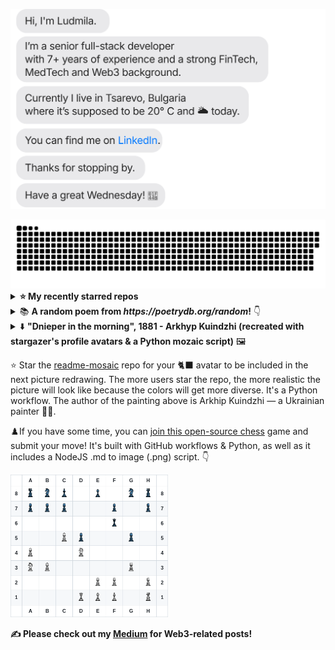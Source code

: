 [![](https://raw.githubusercontent.com/milaabl/milaabl/main/chat.svg)](https://www.linkedin.com/in/ludmila-a-dev/)

<!-- https://github.com/milaabl/milaabl/assets/86361434/c35b0e6f-acf0-435e-920d-b90faa4788ad -->

<img alt="Snake eating my contributions for breakfast🧉" src="https://raw.githubusercontent.com/milaabl/milaabl-readme/preview/github-contribution-grid-snake.svg" />

<details>
<summary>
  <strong>⭐ My recently starred repos </strong>
</summary>
  
<!-- Starred repos start -->
| Name | Url | Stars | Description |
| --- | --- |  --- |  --- |
| przemek890/Gender-prediction-app|https://github.com/przemek890/Gender-prediction-app|2|An application that utilizes camera input to predict a person's gender using a convolutional layer in PyTorch.|
| h0vhann1syan/Armenian-JavaScript-Community|https://github.com/h0vhann1syan/Armenian-JavaScript-Community|12|Welcome to the Armenian JavaScript Community Repository!|
| pieralukasz/pixel-recruitment-task|https://github.com/pieralukasz/pixel-recruitment-task|1|Zadanie rekrutacyjne Pixel Technology|
| SaraRasoulian/oop-solid-patterns|https://github.com/SaraRasoulian/oop-solid-patterns|12|💎  An educational repository for OOP, SOLID and Design Patterns|
| SaraRasoulian/SaraRasoulian|https://github.com/SaraRasoulian/SaraRasoulian|10||
| BogdanMFometescu/resume-builder|https://github.com/BogdanMFometescu/resume-builder|8|Django-based web application that allows users to create, update, and export professional resumes.|
| 0xMimir/Advance-CNN-LSTM-Model-for-Cryptocurrency-Forecasting|https://github.com/0xMimir/Advance-CNN-LSTM-Model-for-Cryptocurrency-Forecasting|6|CNN LSTM model used for predicting cryptocurrencies|
| b-hristov/b-hristov|https://github.com/b-hristov/b-hristov|1||
| CloverGit/CloverGit|https://github.com/CloverGit/CloverGit|5||
| TatevKaren/TatevKaren-data-science-portfolio|https://github.com/TatevKaren/TatevKaren-data-science-portfolio|53|Data Science Portfolio of Tatev Karen Aslanyan including Case Studies and Research Projects that I have completed that solve business problems or introduce new products. Case Study papers, codes, and additional resources are all included.|
| PiotrRut/elonmusk-twitter-notifier|https://github.com/PiotrRut/elonmusk-twitter-notifier|59|AI driven e-mail notifier for tweets mentioning stock from Elon Musk 📈|
| Vendicated/Vencord|https://github.com/Vendicated/Vencord|5768|The cutest Discord client mod|
| yeoman/yo|https://github.com/yeoman/yo|3758|CLI tool for running Yeoman generators|
| matter-labs/zksync-era|https://github.com/matter-labs/zksync-era|1467|zkSync era|
| 0age/create2crunch|https://github.com/0age/create2crunch|399|A Rust program for finding salts that create gas-efficient Ethereum addresses via CREATE2.|
| joshstevens19/ethereum-multicall|https://github.com/joshstevens19/ethereum-multicall|318|Ability to call many ethereum constant function calls in 1 JSONRPC request|
| threshold-network/token-dashboard|https://github.com/threshold-network/token-dashboard|21||
| LimeChain/mongoose-immutable-plugin|https://github.com/LimeChain/mongoose-immutable-plugin|2|Mongoose plugin guarding fields from modifications|
| ankitects/anki|https://github.com/ankitects/anki|16496|Anki's shared backend and web components, and the Qt frontend|
| lightningnetwork/lnd|https://github.com/lightningnetwork/lnd|7365|Lightning Network Daemon ⚡️|
| CoNarrative/mongo-immutable|https://github.com/CoNarrative/mongo-immutable|10|Immutable MongoDB.|
| lightningdevkit/rust-lightning|https://github.com/lightningdevkit/rust-lightning|1050|A highly modular Bitcoin Lightning library written in Rust. It's rust-lightning, not Rusty's Lightning!|
| node-lightning/node-lightning|https://github.com/node-lightning/node-lightning|128|Bitcoin Lighting Network implemented in Node.js|
| OpenZeppelin/openzeppelin-contracts-upgradeable|https://github.com/OpenZeppelin/openzeppelin-contracts-upgradeable|916|Upgradeable variant of OpenZeppelin Contracts, meant for use in upgradeable contracts. |
| dapphub/ds-test|https://github.com/dapphub/ds-test|196|Assertions, equality checks and other test helpers|
| hbarcelos/forge-multi-version|https://github.com/hbarcelos/forge-multi-version|24|Using forge with multiple solc versions|
| threshold-network/merkle-distribution|https://github.com/threshold-network/merkle-distribution|1|Threshold Network rewards generation and distribution|
| nucypher/nucypher-contracts|https://github.com/nucypher/nucypher-contracts|15|Ethereum contracts supporting TACo applications on the Threshold Network.|
| keep-network/tbtc-v2|https://github.com/keep-network/tbtc-v2|42|Trustlessly tokenized Bitcoin on Ethereum, version 2|
| TotallyMaliciousCryptoBro/TotallyMaliciousCryptoBro|https://github.com/TotallyMaliciousCryptoBro/TotallyMaliciousCryptoBro|4||

<!-- Starred repos end -->

</details>

<details>
  <summary>📚 <strong>A random poem from <em>https://poetrydb.org/random</em>!</strong> 👇 </summary>

<!-- Start poem -->
# 💮 Ode From the French by *George Gordon, Lord Byron*

<p>
    We do not curse thee, Waterloo!<br/>Though Freedom's blood thy plain bedew;<br/>There 'twas shed, but is not sunk--<br/>Rising from each gory trunk,<br/>Like the water-spout from ocean,<br/>With a strong and growing motion--<br/>It soars, and mingles in the air,<br/>With that of lost La Bédoyère--<br/>With that of him whose honoured grave<br/>Contains the "bravest of the brave."<br/>A crimson cloud it spreads and glows,<br/>But shall return to whence it rose;<br/>When 'tis full 'twill burst asunder--<br/>Never yet was heard such thunder<br/>As then shall shake the world with wonder--<br/>Never yet was seen such lightning<br/>As o'er heaven shall then be bright'ning!<br/>Like the Wormwood Star foretold<br/>  By the sainted Seer of old,<br/>Show'ring down a fiery flood,<br/>Turning rivers into blood.<br/><br/>The Chief has fallen, but not by you,<br/>Vanquishers of Waterloo!<br/>When the soldier citizen<br/>Swayed not o'er his fellow-men--<br/>Save in deeds that led them on<br/>Where Glory smiled on Freedom's son--<br/>Who, of all the despots banded,<br/>  With that youthful chief competed?<br/>  Who could boast o'er France defeated,<br/>Till lone Tyranny commanded?<br/>Till, goaded by Ambition's sting,<br/>The Hero sunk into the King?<br/>Then he fell:--so perish all,<br/>Who would men by man enthral!<br/><br/>And thou, too, of the snow-white plume!<br/>Whose realm refused thee ev'n a tomb;<br/>Better hadst thou still been leading<br/>France o'er hosts of hirelings bleeding,<br/>Than sold thyself to death and shame<br/>For a meanly royal name;<br/>Such as he of Naples wears,<br/>Who thy blood-bought title bears.<br/>Little didst thou deem, when dashing<br/>  On thy war-horse through the ranks.<br/>  Like a stream which burst its banks,<br/>While helmets cleft, and sabres clashing,<br/>Shone and shivered fast around thee--<br/>Of the fate at last which found thee:<br/>Was that haughty plume laid low<br/>By a slave's dishonest blow?<br/>Once--as the Moon sways o'er the tide,<br/>It rolled in air, the warrior's guide;<br/>Through the smoke-created night<br/>Of the black and sulphurous fight,<br/>The soldier raised his seeking eye<br/>To catch that crest's ascendancy,--<br/>And, as it onward rolling rose,<br/>So moved his heart upon our foes.<br/>There, where death's brief pang was quickest,<br/>And the battle's wreck lay thickest,<br/>Strewed beneath the advancing banner<br/>  Of the eagle's burning crest--<br/>(There with thunder-clouds to fan her,<br/>  _Who_ could then her wing arrest--<br/>  Victory beaming from her breast?)<br/>While the broken line enlarging<br/>  Fell, or fled along the plain;<br/>There be sure was Murat charging!<br/>  There he ne'er shall charge again!<br/><br/>O'er glories gone the invaders march,<br/>Weeps Triumph o'er each levelled arch--<br/>But let Freedom rejoice,<br/>With her heart in her voice;<br/>But, her hand on her sword,<br/>Doubly shall she be adored;<br/>France hath twice too well been taught<br/>The "moral lesson" dearly bought--<br/>Her safety sits not on a throne,<br/>With Capet or Napoleon!<br/>But in equal rights and laws,<br/>Hearts and hands in one great cause--<br/>Freedom, such as God hath given<br/>Unto all beneath his heaven,<br/>With their breath, and from their birth,<br/>Though guilt would sweep it from the earth;<br/>With a fierce and lavish hand<br/>Scattering nations' wealth like sand;<br/>Pouring nations' blood like water,<br/>In imperial seas of slaughter!<br/><br/>But the heart and the mind,<br/>And the voice of mankind,<br/>Shall arise in communion--<br/>And who shall resist that proud union?<br/>The time is past when swords subdued--<br/>Man may die--the soul's renewed:<br/>Even in this low world of care<br/>Freedom ne'er shall want an heir;<br/>Millions breathe but to inherit<br/>Her for ever bounding spirit--<br/>When once more her hosts assemble,<br/>Tyrants shall believe and tremble--<br/>Smile they at this idle threat?<br/>Crimson tears will follow yet.
</p>

***
<!-- End poem -->
</details>

<details>
<summary>
  ⬇️ <strong>"Dnieper in the morning", 1881 - Arkhyp Kuindzhi (recreated with stargazer's profile avatars & a Python mozaic script)</strong> 🖼️
</summary>

<img width="49%" src="https://raw.githubusercontent.com/milaabl/readme-mosaic/main/data/input.jpg" alt="Original picture"/>
<img width="49%" src="https://raw.githubusercontent.com/milaabl/readme-mosaic/main/data/output.jpg" alt="Output picture"/>
<img width="70%" src="https://raw.githubusercontent.com/milaabl/readme-mosaic/main/data/output.gif" alt="Output GIF"/>
</details>

⭐ Star the [readme-mosaic](https://github.com/milaabl/readme-mosaic) repo for your 🐈‍⬛ avatar to be included in the next picture redrawing. The more users star the repo, the more realistic the picture will look like because the colors will get more diverse. It's a Python workflow. The author of the painting above is Arkhip Kuindzhi — a Ukrainian painter 💙💛.

♟️If you have some time, you can [join this open-source chess](https://github.com/milaabl/readme-chess) game and submit your move! It's built with GitHub workflows & Python, as well as it includes a NodeJS .md to image (.png) script. 👇

<a href="https://github.com/milaabl/readme-chess/blob/master/README.md"><img src="https://raw.githubusercontent.com/milaabl/readme-chess/master/chess.png" alt="README chess dynamic game preview" width="50%" /></a>

<strong>✍️ Please check out my <a href="https://medium.com/@milaabl2405">Medium</a> for Web3-related posts!</strong>
